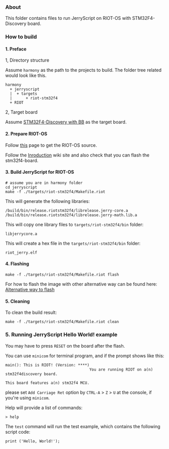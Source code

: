 ### About

This folder contains files to run JerryScript on RIOT-OS with STM32F4-Discovery board.

### How to build

#### 1. Preface

1, Directory structure

Assume `harmony` as the path to the projects to build.
The folder tree related would look like this.

```
harmony
  + jerryscript
  |  + targets
  |      + riot-stm32f4
  + RIOT
```

2, Target board

Assume [STM32F4-Discovery with BB](http://www.st.com/web/en/catalog/tools/FM116/SC959/SS1532/LN1199/PF255417)
as the target board.

#### 2. Prepare RIOT-OS

Follow [this](https://www.riot-os.org/#download) page to get the RIOT-OS source.

Follow the [Inroduction](https://github.com/RIOT-OS/RIOT/wiki/Introduction) wiki site and also check that you can flash the stm32f4-board.


#### 3. Build JerryScript for RIOT-OS

```
# assume you are in harmony folder
cd jerryscript
make -f ./targets/riot-stm32f4/Makefile.riot
```

This will generate the following libraries:
```
/build/bin/release.riotstm32f4/librelease.jerry-core.a
/build/bin/release.riotstm32f4/librelease.jerry-math.lib.a
```

This will copy one library files to `targets/riot-stm32f4/bin` folder:
```
libjerrycore.a
```

This will create a hex file in the `targets/riot-stm32f4/bin` folder:
```
riot_jerry.elf
```

#### 4. Flashing

```
make -f ./targets/riot-stm32f4/Makefile.riot flash
```

For how to flash the image with other alternative way can be found here:
[Alternative way to flash](https://github.com/RIOT-OS/RIOT/wiki/Board:-STM32F4discovery#alternative-way-to-flash)

#### 5. Cleaning

To clean the build result:
```
make -f ./targets/riot-stm32f4/Makefile.riot clean
```


### 5. Running JerryScript Hello World! example

You may have to press `RESET` on the board after the flash.

You can use `minicom` for terminal program, and if the prompt shows like this:
```
main(): This is RIOT! (Version: ****)
                                     You are running RIOT on a(n) stm32f4discovery board.
                                                                                         This board features a(n) stm32f4 MCU.
```
please set `Add Carriage Ret` option by `CTRL-A` > `Z` > `U` at the console, if you're using `minicom`.


Help will provide a list of commands:
```
> help
```

The `test` command will run the test example, which contains the following script code:
```
print ('Hello, World!');
```
